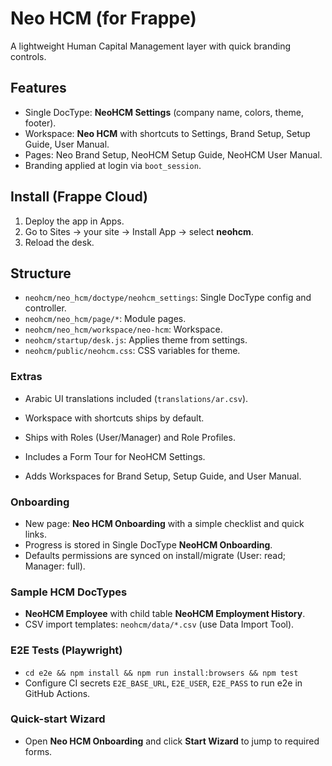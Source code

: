 # Neo HCM (for Frappe)

A lightweight Human Capital Management layer with quick branding controls.

## Features
- Single DocType: **NeoHCM Settings** (company name, colors, theme, footer).
- Workspace: **Neo HCM** with shortcuts to Settings, Brand Setup, Setup Guide, User Manual.
- Pages: Neo Brand Setup, NeoHCM Setup Guide, NeoHCM User Manual.
- Branding applied at login via `boot_session`.

## Install (Frappe Cloud)
1. Deploy the app in Apps.
2. Go to Sites → your site → Install App → select **neohcm**.
3. Reload the desk.

## Structure
- `neohcm/neo_hcm/doctype/neohcm_settings`: Single DocType config and controller.
- `neohcm/neo_hcm/page/*`: Module pages.
- `neohcm/neo_hcm/workspace/neo-hcm`: Workspace.
- `neohcm/startup/desk.js`: Applies theme from settings.
- `neohcm/public/neohcm.css`: CSS variables for theme.


### Extras
- Arabic UI translations included (`translations/ar.csv`).
- Workspace with shortcuts ships by default.

- Ships with Roles (User/Manager) and Role Profiles.
- Includes a Form Tour for NeoHCM Settings.
- Adds Workspaces for Brand Setup, Setup Guide, and User Manual.


### Onboarding
- New page: **Neo HCM Onboarding** with a simple checklist and quick links.
- Progress is stored in Single DocType **NeoHCM Onboarding**.
- Defaults permissions are synced on install/migrate (User: read; Manager: full).


### Sample HCM DocTypes
- **NeoHCM Employee** with child table **NeoHCM Employment History**.
- CSV import templates: `neohcm/data/*.csv` (use Data Import Tool).

### E2E Tests (Playwright)
- `cd e2e && npm install && npm run install:browsers && npm test`
- Configure CI secrets `E2E_BASE_URL`, `E2E_USER`, `E2E_PASS` to run e2e in GitHub Actions.

### Quick-start Wizard
- Open **Neo HCM Onboarding** and click **Start Wizard** to jump to required forms.
